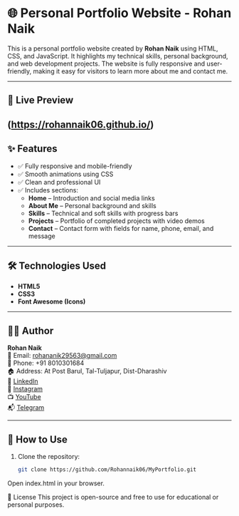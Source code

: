 # 🌐 Personal Portfolio Website - Rohan Naik

This is a personal portfolio website created by **Rohan Naik** using HTML, CSS, and JavaScript. It highlights my technical skills, personal background, and web development projects. The website is fully responsive and user-friendly, making it easy for visitors to learn more about me and contact me.

---

## 🔗 Live Preview

(https://rohannaik06.github.io/)
---

## ✨ Features

- ✅ Fully responsive and mobile-friendly
- ✅ Smooth animations using CSS
- ✅ Clean and professional UI
- ✅ Includes sections:
  - **Home** – Introduction and social media links
  - **About Me** – Personal background and skills
  - **Skills** – Technical and soft skills with progress bars
  - **Projects** – Portfolio of completed projects with video demos
  - **Contact** – Contact form with fields for name, phone, email, and message

---

## 🛠️ Technologies Used

- **HTML5**
- **CSS3**
- **Font Awesome (Icons)**

---

## 🙋‍♂️ Author

**Rohan Naik**  
📧 Email: rohananik29563@gmail.com  
📱 Phone: +91 8010301684  
🏠 Address: At Post Barul, Tal-Tuljapur, Dist-Dharashiv  
🔗 [LinkedIn](https://www.linkedin.com/in/rohan-naik-4974552a2)  
📸 [Instagram](https://www.instagram.com/naik_rohan_1426)  
📺 [YouTube](https://youtube.com/@rohannaik1426)  
📬 [Telegram](https://t.me/Rohannaik06)

---

## 📌 How to Use

1. Clone the repository:
   ```bash
   git clone https://github.com/Rohannaik06/MyPortfolio.git
Open index.html in your browser.

📃 License
This project is open-source and free to use for educational or personal purposes.
